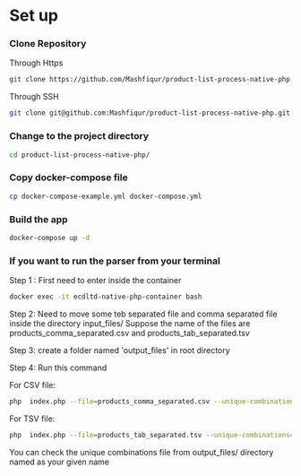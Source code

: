 # Set up 
### Clone Repository
Through Https
```sh
git clone https://github.com/Mashfiqur/product-list-process-native-php.git
```
Through SSH
```sh
git clone git@github.com:Mashfiqur/product-list-process-native-php.git
```


### Change to the project directory
```sh
cd product-list-process-native-php/
```

### Copy docker-compose file
```sh
cp docker-compose-example.yml docker-compose.yml
```

### Build the app
```sh
docker-compose up -d
```

### If you want to run the parser from your terminal

Step 1 : First need to enter inside the container 
```sh
docker exec -it ecdltd-native-php-container bash
```
Step 2: Need to move some teb separated file and comma separated file inside the directory input_files/
        Suppose the name of the files are products_comma_separated.csv and products_tab_separated.tsv

Step 3: create a folder named 'output_files' in root directory

Step 4: Run this command 

For CSV file:
```sh
php  index.php --file=products_comma_separated.csv --unique-combinations=uniq_combination_csv.csv
```
For TSV file:
```sh
php  index.php --file=products_tab_separated.tsv --unique-combinations=uniq_combination_tsv.csv
```

You can check the unique combinations file from output_files/ directory named as your given name